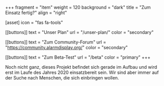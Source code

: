 +++
fragment = "item"
weight = 120
background = "dark"
title = "Zum Einsatz fertig?"
align = "right"

[asset]
  icon = "fas fa-tools"

[[buttons]]
  text = "Unser Plan"
  url = "/unser-plan/"
  color = "secondary"

[[buttons]]
  text = "Zum Community-Forum"
  url = "https://community.alarmdisplay.org/"
  color = "secondary"

[[buttons]]
  text = "Zum Beta-Test"
  url = "/beta"
  color = "primary"
+++

Noch nicht ganz, dieses Projekt befindet sich gerade im Aufbau und wird erst im Laufe des Jahres 2020 einsatzbereit sein.
Wir sind aber immer auf der Suche nach Menschen, die sich einbringen wollen.
